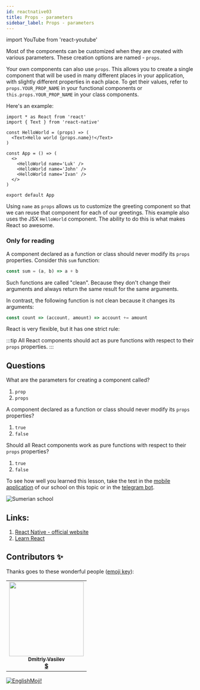 ```yaml
---
id: reactnative03
title: Props - parameters
sidebar_label: Props - parameters
---
```


import YouTube from 'react-youtube'

Most of the components can be customized when they are created with various parameters. These creation options are named - `props`.

Your own components can also use `props`. This allows you to create a single component that will be used in many different places in your application, with slightly different properties in each place. To get their values, refer to `props.YOUR_PROP_NAME` in your functional components or `this.props.YOUR_PROP_NAME` in your class components. 

Here's an example:

```SnackPlayer name=index.js
import * as React from 'react'
import { Text } from 'react-native'

const HelloWorld = (props) => (
  <Text>Hello world {props.name}!</Text>
)

const App = () => (
  <>
    <HelloWorld name='Luk' />
    <HelloWorld name='John' />
    <HelloWorld name='Ivan' />
  </>
)

export default App
```

Using `name` as `props` allows us to customize the greeting component so that we can reuse that component for each of our greetings. This example also uses the JSX `HelloWorld` component. The ability to do this is what makes React so awesome.

### Only for reading

A component declared as a function or class should never modify its `props` properties. Consider this `sum` function:

```jsx
const sum = (a, b) => a + b
```

Such functions are called "clean". Because they don't change their arguments and always return the same result for the same arguments.

In contrast, the following function is not clean because it changes its arguments:

```jsx
const count => (account, amount) => account += amount
```

React is very flexible, but it has one strict rule:

:::tip
All React components should act as pure functions with respect to their `props` properties.
:::

## Questions

What are the parameters for creating a component called?

1. `prop`
2. `props`

A component declared as a function or class should never modify its `props` properties?

1. `true`
2. `false`

Should all React components work as pure functions with respect to their `props` properties?

1. `true`
2. `false`

To see how well you learned this lesson, take the test in the [mobile application](http://onelink.to/njhc95) of our school on this topic or in the [telegram bot](https://t.me/javascriptcamp_bot).

![Sumerian school](/img/app.jpg)

## Links:

1. [React Native - official website](https://reactnative.dev/docs/tutorial)
2. [Learn React](https://learn-reactjs.ru/basics/components-and-props)

## Contributors ✨

Thanks goes to these wonderful people ([emoji key](https://allcontributors.org/docs/en/emoji-key)):

<table>
  <tr>
    <td align="center"><a href="https://fullstackserverless.github.io/"><img src="https://avatars0.githubusercontent.com/u/6774813?v=4?s=200" width="200px;" alt=""/><br /><sub><b>Dmitriy Vasilev</b></sub></a><br /> <a href="https://github.com/gHashTag/react-native-village/commits?author=gHashTag" title="Documentation">  💲</a></td>
  </tr>
</table>

[![EnglishMoji!](/img/logo/englishmoji.png)](https://apps.apple.com/kz/app/englishmoji/id6450254885)
